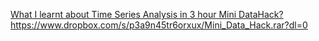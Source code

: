 [What I learnt about Time Series Analysis in 3 hour Mini DataHack?](http://www.analyticsvidhya.com/blog/2016/02/hand-learn-time-series-3-hours-mini-datahack/)   
https://www.dropbox.com/s/p3a9n45tr6orxux/Mini_Data_Hack.rar?dl=0   
